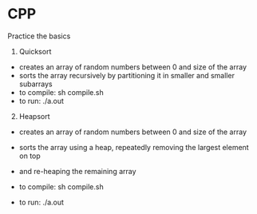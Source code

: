 CPP
===

Practice the basics


1) Quicksort
- creates an array of random numbers between 0 and size of the array 
- sorts the array recursively by partitioning it in smaller and smaller subarrays 
- to compile: sh compile.sh
- to run: ./a.out <size of array> 

2) Heapsort
- creates an array of random numbers between 0 and size of the array
- sorts the array using a heap, repeatedly removing the largest element on top 
- and re-heaping the remaining array

- to compile: sh compile.sh 
- to run: ./a.out <size of array> 

